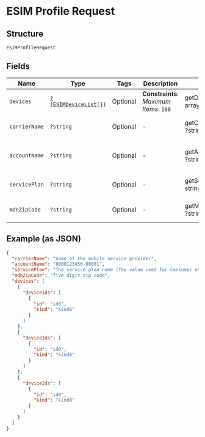 
# ESIM Profile Request

## Structure

`ESIMProfileRequest`

## Fields

| Name | Type | Tags | Description | Getter | Setter |
|  --- | --- | --- | --- | --- | --- |
| `devices` | [`?(ESIMDeviceList[])`](../../doc/models/esim-device-list.md) | Optional | **Constraints**: *Maximum Items*: `100` | getDevices(): ?array | setDevices(?array devices): void |
| `carrierName` | `?string` | Optional | - | getCarrierName(): ?string | setCarrierName(?string carrierName): void |
| `accountName` | `?string` | Optional | - | getAccountName(): ?string | setAccountName(?string accountName): void |
| `servicePlan` | `?string` | Optional | - | getServicePlan(): ?string | setServicePlan(?string servicePlan): void |
| `mdnZipCode` | `?string` | Optional | - | getMdnZipCode(): ?string | setMdnZipCode(?string mdnZipCode): void |

## Example (as JSON)

```json
{
  "carrierName": "name of the mobile service provider",
  "accountName": "0000123456-00001",
  "servicePlan": "The service plan name (The value used for Consumer eSIM for Enterprise will be HybridESim)",
  "mdnZipCode": "five digit zip code",
  "devices": [
    {
      "deviceIds": [
        {
          "id": "id0",
          "kind": "kind8"
        }
      ]
    },
    {
      "deviceIds": [
        {
          "id": "id0",
          "kind": "kind8"
        }
      ]
    },
    {
      "deviceIds": [
        {
          "id": "id0",
          "kind": "kind8"
        }
      ]
    }
  ]
}
```

